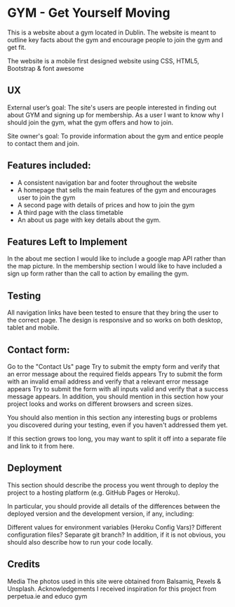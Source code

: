 
 # GYM - Get Yourself Moving
 This is a website about a gym located in Dublin. The website is meant to outline key facts about the gym and encourage people to join the gym and get fit.
 
The website is a mobile first designed website using CSS, HTML5, Bootstrap & font awesome
 
## UX
External user’s goal:
The site's users are people interested in finding out about GYM and signing up for membership. As a user I want to know why I should join the gym, what the gym offers and how to join. 

Site owner's goal:
To provide information about the gym and entice people to contact them and join.

## Features included:
 - A consistent navigation bar and footer throughout the website
 - A homepage that sells the main features of the gym and encourages user to join the gym
 - A second page with details of prices and how to join the gym
 - A third page with the class timetable
 - An about us page with key details about the gym.
 

## Features Left to Implement
In the about me section I would like to include a google map API rather than the map picture.
In the membership section I would like to have included a sign up form rather than the call to action by emailing the gym.



## Testing
All navigation links have been tested to ensure that they bring the user to the correct page. The design is responsive and so works on both desktop, tablet and mobile. 


## Contact form:
Go to the "Contact Us" page
Try to submit the empty form and verify that an error message about the required fields appears
Try to submit the form with an invalid email address and verify that a relevant error message appears
Try to submit the form with all inputs valid and verify that a success message appears.
In addition, you should mention in this section how your project looks and works on different browsers and screen sizes.

You should also mention in this section any interesting bugs or problems you discovered during your testing, even if you haven't addressed them yet.

If this section grows too long, you may want to split it off into a separate file and link to it from here.

## Deployment
This section should describe the process you went through to deploy the project to a hosting platform (e.g. GitHub Pages or Heroku).

In particular, you should provide all details of the differences between the deployed version and the development version, if any, including:

Different values for environment variables (Heroku Config Vars)?
Different configuration files?
Separate git branch?
In addition, if it is not obvious, you should also describe how to run your code locally.

## Credits

Media
The photos used in this site were obtained from Balsamiq, Pexels & Unsplash.
Acknowledgements
I received inspiration for this project from perpetua.ie and educo gym
